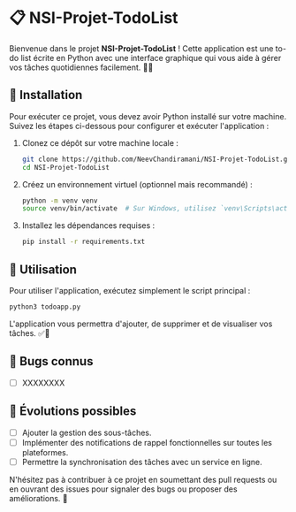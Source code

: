 # 📋 NSI-Projet-TodoList

Bienvenue dans le projet **NSI-Projet-TodoList** ! Cette application est une to-do list écrite en Python avec une interface graphique qui vous aide à gérer vos tâches quotidiennes facilement. 📝✨

## 🚀 Installation

Pour exécuter ce projet, vous devez avoir Python installé sur votre machine. Suivez les étapes ci-dessous pour configurer et exécuter l'application :

1. Clonez ce dépôt sur votre machine locale :
    ```bash
    git clone https://github.com/NeevChandiramani/NSI-Projet-TodoList.git
    cd NSI-Projet-TodoList
    ```

2. Créez un environnement virtuel (optionnel mais recommandé) :
    ```bash
    python -m venv venv
    source venv/bin/activate  # Sur Windows, utilisez `venv\Scripts\activate`
    ```

3. Installez les dépendances requises :
    ```bash
    pip install -r requirements.txt
    ```

## 🎯 Utilisation

Pour utiliser l'application, exécutez simplement le script principal :
```bash
python3 todoapp.py
```

L'application vous permettra d'ajouter, de supprimer et de visualiser vos tâches. ✅📅

## 🐞 Bugs connus

- [ ] XXXXXXXX

## 🌟 Évolutions possibles

- [ ] Ajouter la gestion des sous-tâches.
- [ ] Implémenter des notifications de rappel fonctionnelles sur toutes les plateformes.
- [ ] Permettre la synchronisation des tâches avec un service en ligne.

N'hésitez pas à contribuer à ce projet en soumettant des pull requests ou en ouvrant des issues pour signaler des bugs ou proposer des améliorations. 🙌
